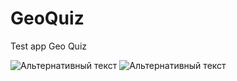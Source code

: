 # GeoQuiz
Test app Geo Quiz

![Альтернативный текст](http://www.picshare.ru/uploads/191107/BIFB4OH4tD.jpg)
![Альтернативный текст](http://www.picshare.ru/uploads/191107/RRTW36t8XF.jpg)
